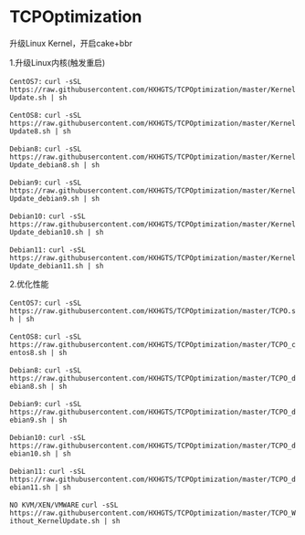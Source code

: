 # TCPOptimization

升级Linux Kernel，开启cake+bbr

1.升级Linux内核(触发重启)

`CentOS7:`
`curl -sSL https://raw.githubusercontent.com/HXHGTS/TCPOptimization/master/KernelUpdate.sh | sh`

`CentOS8:`
`curl -sSL https://raw.githubusercontent.com/HXHGTS/TCPOptimization/master/KernelUpdate8.sh | sh`

`Debian8:`
`curl -sSL https://raw.githubusercontent.com/HXHGTS/TCPOptimization/master/KernelUpdate_debian8.sh | sh`

`Debian9:`
`curl -sSL https://raw.githubusercontent.com/HXHGTS/TCPOptimization/master/KernelUpdate_debian9.sh | sh`

`Debian10:`
`curl -sSL https://raw.githubusercontent.com/HXHGTS/TCPOptimization/master/KernelUpdate_debian10.sh | sh`

`Debian11:`
`curl -sSL https://raw.githubusercontent.com/HXHGTS/TCPOptimization/master/KernelUpdate_debian11.sh | sh`

2.优化性能

`CentOS7:`
`curl -sSL https://raw.githubusercontent.com/HXHGTS/TCPOptimization/master/TCPO.sh | sh`

`CentOS8:`
`curl -sSL https://raw.githubusercontent.com/HXHGTS/TCPOptimization/master/TCPO_centos8.sh | sh`

`Debian8:`
`curl -sSL https://raw.githubusercontent.com/HXHGTS/TCPOptimization/master/TCPO_debian8.sh | sh`

`Debian9:`
`curl -sSL https://raw.githubusercontent.com/HXHGTS/TCPOptimization/master/TCPO_debian9.sh | sh`

`Debian10:`
`curl -sSL https://raw.githubusercontent.com/HXHGTS/TCPOptimization/master/TCPO_debian10.sh | sh`

`Debian11:`
`curl -sSL https://raw.githubusercontent.com/HXHGTS/TCPOptimization/master/TCPO_debian11.sh | sh`

`NO KVM/XEN/VMWARE`
`curl -sSL https://raw.githubusercontent.com/HXHGTS/TCPOptimization/master/TCPO_Without_KernelUpdate.sh | sh`

